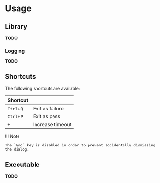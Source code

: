# Usage
## Library
**TODO**

### Logging
**TODO**

## Shortcuts
The following shortcuts are available:

| Shortcut   |                  |
|------------|------------------|
| `Ctrl`+`Q` | Exit as failure  |
| `Ctrl`+`P` | Exit as pass     |
| `+`        | Increase timeout |

!!! Note

    The `Esc` key is disabled in order to prevent accidentally dismissing the dialog.

## Executable
**TODO**
